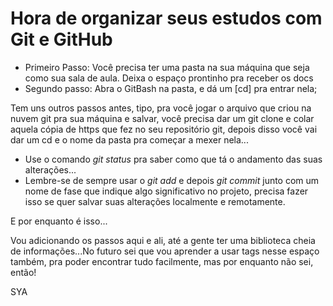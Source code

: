 # Hora de organizar seus estudos com Git e GitHub

* Primeiro Passo: Você precisa ter uma pasta na sua máquina que seja como sua sala de aula. Deixa o espaço prontinho pra receber os docs
* Segundo passo: Abra o GitBash na pasta, e dá um [cd] pra entrar nela;

Tem uns outros passos antes, tipo, pra você jogar o arquivo que criou na nuvem git pra sua máquina e salvar, você precisa dar um git clone e colar aquela cópia de https que fez no seu repositório git, depois disso você vai dar um cd e o nome da pasta pra começar a mexer nela...

* Use o comando *git status* pra saber como que tá o andamento das suas alterações...
* Lembre-se de sempre usar o *git add* e depois *git commit* junto com um nome de fase que indique algo significativo no projeto, precisa fazer isso se quer salvar suas alterações localmente e remotamente.

E por enquanto é isso...

Vou adicionando os passos aqui e ali, até a gente ter uma biblioteca cheia de informações...No futuro sei que vou aprender a usar tags nesse espaço também, pra poder encontrar tudo facilmente, mas por enquanto não sei, então! 

SYA